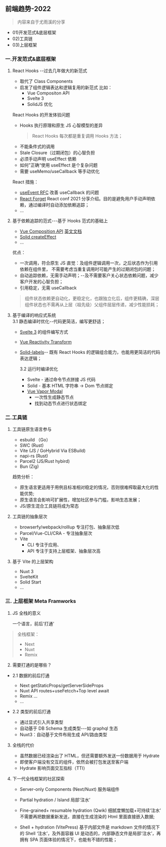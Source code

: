 ## 前端趋势-2022

> 内容来自于尤雨溪的分享

- 01)开发范式&底层框架
- 02)工具链
- 03)上层框架

### 一.开发范式&底层框架

1. React Hooks --过去几年做大的新范式

   - 取代了 Class Components
   - 启发了组件逻辑表达和逻辑复用的新范式
     比如：
     - Vue Compositon API
     - Svelte 3
     - SolidJS 优化

   React Hooks 的开发体验问题

   - Hooks 执行原理和原生 JS 心智模型的差异
     > React Hooks 每次都是重复调用 Hooks 方法；
   - 不能条件式的调用
   - Stale Closure（过期闭包）的心智负担
   - 必须手动声明 useEffect 依赖
   - 如何”正确“使用 useEffect 是个复杂问题
   - 需要 useMemo/useCallback 等手动优化

   React 措施：

   - [useEvent RFC](https://github.com/reactjs/rfcs/blob/useevent/text/0000-useevent.md) 改善 useCallback 的问题
   - [React Forget](https://www.youtube.com/channel/UC1hOCRBN2mnXgN5reSoO3pQ) React conf 2021 分享介绍。目的是避免用户手动声明依赖，通过编译时自动添加依赖追踪；
   - ...

2. 基于依赖追踪的范式---基于 Hooks 范式的基础上

   - [Vue Composition API](https://v3.cn.vuejs.org/api/composition-api.html) [英文文档](https://vuejs.org/api/)
   - [Solid createEffect](https://www.solidjs.com/docs/latest/api#createeffect)
   - ...

   优点：

   - 一次调用，符合原生 JS 直觉：及组件逻辑调用一次，之后状态作为引用依赖在组件里， 不需要考虑当重复调用时可能产生的过期闭包的问题；
   - 自动追踪依赖，无需手动声明；--及不需要客户关心状态依赖问题，减少客户开发的心智负担；
   - 引用稳定，无需 useCallback

   > 组件状态依赖更自动化，更稳定化，也跟独立化后，组件更精确，深层组件状态也不需再从上层（祖先级）父组件层层传递，减少性能损耗；

3. 基于编译的响应式系统  
   3.1 静态编译时优化--代码更简洁，编写更舒适；

   - [Svelte 3](https://svelte.dev/) 的组件编写方式
   - [Vue Reactivity Transform](https://vuejs.org/guide/extras/reactivity-transform.html)
   - [Solid-labels](https://github.com/LXSMNSYC/solid-labels)-- 既有 React Hooks 的逻辑组合能力，也能用更简洁的代码表达逻辑；

     3.2 运行时编译优化

     - Svelte - 通过命令节点拼接 JS 代码
     - Solid - 基本 HTML 字符串 -> Dom 节点绑定
     - [Vue Vapor Modal](https://www.raywenderlich.com/19291703-getting-started-with-vue-and-vapor)
       - 一次性生成静态节点
       - 找到动态节点进行状态绑定

### 二.工具链

1. 工具链原生语言参与

   - esbuild （Go）
   - SWC (Rust)
   - Vite (JS / GoHybrid Via ESBuild)
   - napi-rs (Rust)
   - Parcel2 (JS/Rust hybird)
   - Bun (Zig)

   趋势分析：

   - 原生语言更适用于用例且标准相对稳定的情况，否则很难榨取最大化的性能优势;
   - 原生语言会影响可扩展性，增加社区参与门槛，影响生态发展；
   - JS/原生混合工具链将成为常态

2. 工具链的抽象层次

   - browserfy/webpack/rolllup 专注打包、抽象层次低
   - Parcel/Vue-CLI/CRA - 专注抽象层次
   - Vite
     - CLI 专注于应用、
     - API 专注于支持上层框架、抽象层次高

3. 基于 Vite 的上层架构
   - Nuxt 3
   - SvelteKit
   - Solid Start
   - ...

### 三. 上层框架 Meta Framworks

1. JS 全栈的意义

   一个语言，前后'打通'

> 全栈框架：
>
> - Next
> - Nuxt
> - Remix

2. 需要打通的是哪些？

- 2.1 数据的前后打通

  - Next getStaticProps/getServerSideProps
  - Nuxt API routes+useFetcch+Top level await
  - Remix ...
  - ...

- 2.2 类型的前后打通
  - 通过显式引入共享类型
  - 自动基于 DB Schema 生成类型---如 graphql 生态
  - Nuxt3：自动基于文件布局生成 API/路由类型

3. 全栈的代价

   - 虽然数据已经渲染出了 HTML，但还需要额外发送一份数据用于 Hydrate
   - 即使客户端没有交互的组件，依然会被打包发送至客户端
   - Hydrate 影响页面交互指标（TTI）

4. 下一代全栈框架的社区探索

   - Server-only Components (Next/Nuxt)
     服务端组件

   - Partial hydration / Island
     局部‘注水’

   - Fine-grained+ resumable hydration (Qwik)
     细腻度懒加载+可持续‘注水’
     不需要再把数据重新发送，直接在生成渲染的 Html 里面直接嵌入数据;

   - Shell + hydration (VitePress)
     基于内部文件是 markdown 文件的情况下的 Shell ‘注水’，及外面容器 UI 是动态的，内部静态文件是局部‘注水’，再拥有 SPA 页面体验的情况下，也能有不错的性能；
